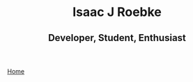 <div class="info">
  <header markdown="0">
    <h1>Isaac J Roebke</h1>
    <h2>Developer, Student, Enthusiast</h2>
  </header>
</div>
<div markdown="1" class="menu">

  [Home](index.md "Home page")
</div>
